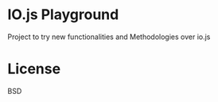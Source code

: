 # IO.js Playground

Project to try new functionalities and Methodologies over io.js

# License

BSD
